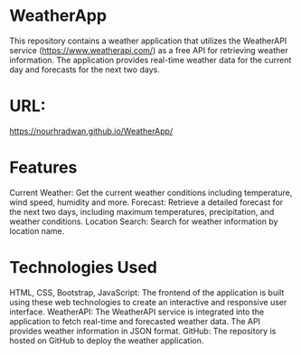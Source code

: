 # WeatherApp
This repository contains a weather application that utilizes the WeatherAPI service (https://www.weatherapi.com/) as a free API for retrieving weather information. The application provides real-time weather data for the current day and forecasts for the next two days.

# URL: 
https://nourhradwan.github.io/WeatherApp/

# Features
Current Weather: Get the current weather conditions including temperature, wind speed, humidity and more.
Forecast: Retrieve a detailed forecast for the next two days, including maximum temperatures, precipitation, and weather conditions.
Location Search: Search for weather information by location name.


# Technologies Used
HTML, CSS, Bootstrap, JavaScript: The frontend of the application is built using these web technologies to create an interactive and responsive user interface.
WeatherAPI: The WeatherAPI service is integrated into the application to fetch real-time and forecasted weather data. The API provides weather information in JSON format.
GitHub: The repository is hosted on GitHub to deploy the weather application.

